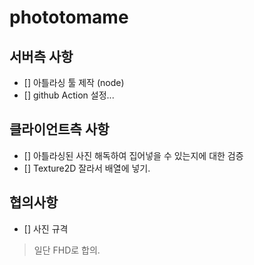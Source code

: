 # phototomame


## 서버측 사항
- [] 아틀라싱 툴 제작 (node)
- [] github Action 설정...

## 클라이언트측 사항
- [] 아틀라싱된 사진 해독하여 집어넣을 수 있는지에 대한 검증
- [] Texture2D 잘라서 배열에 넣기.

## 협의사항
- [] 사진 규격 
> 일단 FHD로 합의.